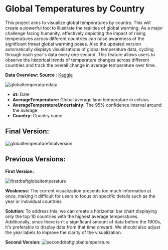 # Global Temperatures by Country

This project aims to visualize global temperatures by country. This will create a powerful tool to illustrate the realities of global warming. As a major challenge facing humanity, effectively depicting the impact of rising temperatures across different countries can raise awareness of the significant threat global warming poses.
Also the updated version automatically displays visualizations of global temperature data, cycling through each year's data every one second. This feature allows users to observe the historical trends of temperature changes across different countries and track the overall change in average temperature over time.

**Data Overview:**
**Source** : [Kaggle](https://www.kaggle.com/datasets/berkeleyearth/climate-change-earth-surface-temperature-data/data)

![globaltemperaturedata](https://github.com/goyoju/Global_Temperatures_Visualization/assets/61122366/116cb607-ffe2-4295-b39c-e149e01979d7)

- **dt:** Date
- **AverageTemperature:** Global average land temperature in celsius
- **AverageTemperatureUncertainty:** The 95% confidence interval around the average
- **Country:** Country name


## Final Version:
![globaltemperaturefinalversion](https://github.com/goyoju/Global_Temperatures_Visualization/assets/61122366/f5d59242-2615-4bfa-be02-856c61eb546e)



## Previous Versions:
**First Version:**

![firstdraftglobaltemperature](https://github.com/goyoju/Global_Temperatures_Visualization/assets/61122366/6ab48746-97c7-4116-a9c4-ff8279a91a2c)

**Weakness:** The current visualization presents too much information at once, making it difficult for users to focus on specific details such as the year or individual countries. 

**Solution:** To address this, we can create a horizontal bar chart displaying only the top 10 countries with the highest average temperatures. Additionally, since there isn't a significant amount of data before the 1900s, it's preferable to display data from that time onward. We should also adjust the year labels to improve the clarity of the visualization.

**Second Version:**
![seconddraftglobaltemperature](https://github.com/goyoju/Global_Temperatures_Visualization/assets/61122366/5e81c929-02e2-4828-b1b2-c37bd22e241e)

